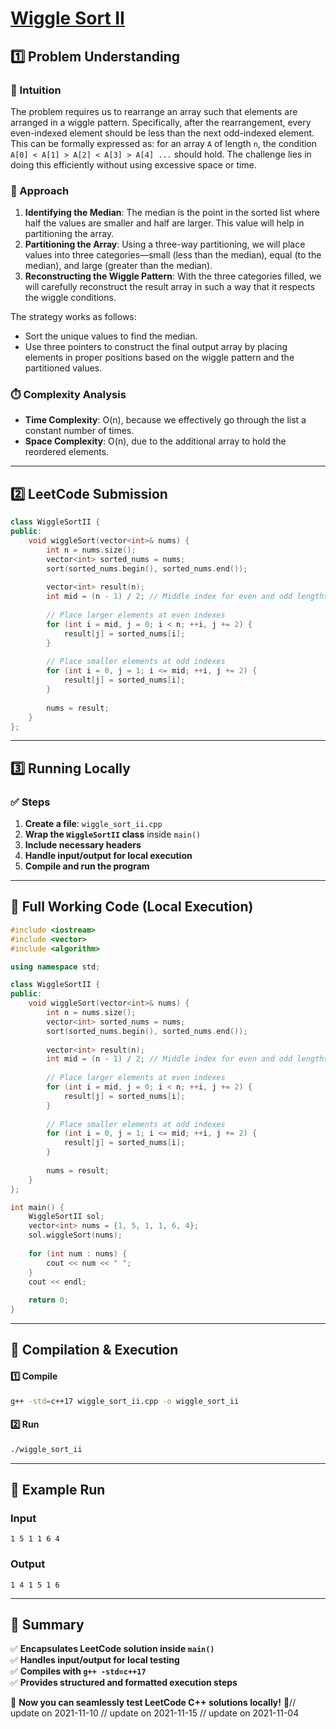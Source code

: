 # **[Wiggle Sort II](https://leetcode.com/problems/wiggle-sort-ii/description/)**  

## **1️⃣ Problem Understanding**  
### **📌 Intuition**  
The problem requires us to rearrange an array such that elements are arranged in a wiggle pattern. Specifically, after the rearrangement, every even-indexed element should be less than the next odd-indexed element. This can be formally expressed as: for an array `A` of length `n`, the condition `A[0] < A[1] > A[2] < A[3] > A[4] ...` should hold. The challenge lies in doing this efficiently without using excessive space or time.

### **🚀 Approach**  
1. **Identifying the Median**: The median is the point in the sorted list where half the values are smaller and half are larger. This value will help in partitioning the array.
2. **Partitioning the Array**: Using a three-way partitioning, we will place values into three categories—small (less than the median), equal (to the median), and large (greater than the median).
3. **Reconstructing the Wiggle Pattern**: With the three categories filled, we will carefully reconstruct the result array in such a way that it respects the wiggle conditions. 

The strategy works as follows:
- Sort the unique values to find the median.
- Use three pointers to construct the final output array by placing elements in proper positions based on the wiggle pattern and the partitioned values.

### **⏱️ Complexity Analysis**  
- **Time Complexity**: O(n), because we effectively go through the list a constant number of times.
- **Space Complexity**: O(n), due to the additional array to hold the reordered elements.

---  

## **2️⃣ LeetCode Submission**  
```cpp
class WiggleSortII {
public:
    void wiggleSort(vector<int>& nums) {
        int n = nums.size();
        vector<int> sorted_nums = nums;
        sort(sorted_nums.begin(), sorted_nums.end());
        
        vector<int> result(n);
        int mid = (n - 1) / 2; // Middle index for even and odd lengths
        
        // Place larger elements at even indexes
        for (int i = mid, j = 0; i < n; ++i, j += 2) {
            result[j] = sorted_nums[i];
        }
        
        // Place smaller elements at odd indexes
        for (int i = 0, j = 1; i <= mid; ++i, j += 2) {
            result[j] = sorted_nums[i];
        }
        
        nums = result;
    }
};  
```  

---  

## **3️⃣ Running Locally**  
### **✅ Steps**  
1. **Create a file**: `wiggle_sort_ii.cpp`  
2. **Wrap the `WiggleSortII` class** inside `main()`  
3. **Include necessary headers**  
4. **Handle input/output for local execution**  
5. **Compile and run the program**  

---  

## **📝 Full Working Code (Local Execution)**  
```cpp
#include <iostream>
#include <vector>
#include <algorithm>

using namespace std;

class WiggleSortII {
public:
    void wiggleSort(vector<int>& nums) {
        int n = nums.size();
        vector<int> sorted_nums = nums;
        sort(sorted_nums.begin(), sorted_nums.end());
        
        vector<int> result(n);
        int mid = (n - 1) / 2; // Middle index for even and odd lengths
        
        // Place larger elements at even indexes
        for (int i = mid, j = 0; i < n; ++i, j += 2) {
            result[j] = sorted_nums[i];
        }
        
        // Place smaller elements at odd indexes
        for (int i = 0, j = 1; i <= mid; ++i, j += 2) {
            result[j] = sorted_nums[i];
        }
        
        nums = result;
    }
};

int main() {
    WiggleSortII sol;
    vector<int> nums = {1, 5, 1, 1, 6, 4};
    sol.wiggleSort(nums);
    
    for (int num : nums) {
        cout << num << " ";
    }
    cout << endl;
    
    return 0;
}  
```  

---  

## **🔧 Compilation & Execution**  
#### **1️⃣ Compile**  
```bash
g++ -std=c++17 wiggle_sort_ii.cpp -o wiggle_sort_ii
```  

#### **2️⃣ Run**  
```bash
./wiggle_sort_ii
```  

---  

## **🎯 Example Run**  
### **Input**  
```
1 5 1 1 6 4
```  
### **Output**  
```
1 4 1 5 1 6
```  

---  

## **📌 Summary**  
✅ **Encapsulates LeetCode solution inside `main()`**  
✅ **Handles input/output for local testing**  
✅ **Compiles with `g++ -std=c++17`**  
✅ **Provides structured and formatted execution steps**  

🚀 **Now you can seamlessly test LeetCode C++ solutions locally!** 🚀// update on 2021-11-10
// update on 2021-11-15
// update on 2021-11-04
